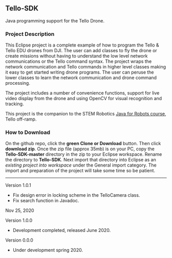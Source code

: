 ## Tello-SDK

Java programming support for the Tello Drone. 

### Project Description

This Eclipse project is a complete example of how to program the Tello & Tello EDU drones
from DJI. The user can add classes to fly the drone or create missions without having
to understand the low level network communications or the Tello command syntax. The
project wraps the network communication and Tello commands in higher level classes making
it easy to get started writing drone programs. The user can peruse the lower classes to
learn the network communication and drone command processing.

The project includes a number of convenience functions, support for live video display
from the drone and using OpenCV for visual recognition and tracking.

This project is the companion to the STEM Robotics [Java for Robots course](https://stemrobotics.cs.pdx.edu/node/4196), Tello off-ramp.

### How to Download

On the github repo, click the **green Clone or Download** button. Then click **download zip**.
Once the zip file (approx 35mb) is on your PC, copy the **Tello-SDK-master** directory in the zip 
to your Eclipse workspace. Rename the directory to **Tello-SDK**. Next import that directory
into Eclipse as an *existing project into workspace* under the General import category.
The import and preparation of the project will take some time so be patient.

*****************************************************************************************
Version 1.0.1

*	Fix design error in locking scheme in the TelloCamera class.
*	Fix search function in Javadoc.

Nov 25, 2020

Version 1.0.0

*	Development completed, released June 2020.

Version 0.0.0

*	Under development spring 2020.
